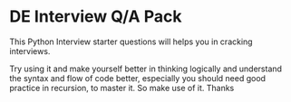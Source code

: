 # DE Interview Q/A Pack

This Python Interview starter questions will helps you in cracking interviews.

Try using it and make yourself better in thinking logically and understand the syntax and flow of code better, especially you should need good practice in recursion, to master it. So make use of it. Thanks

